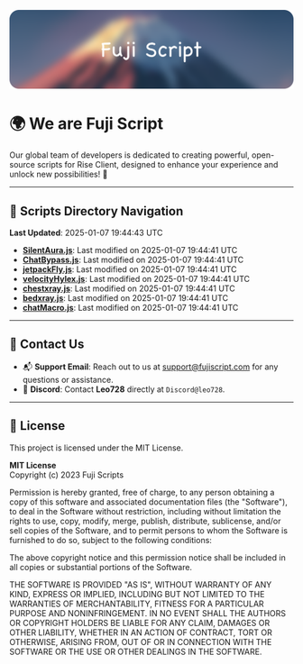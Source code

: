 ![Banner](.github/b.webp)

# 🌍 **We are Fuji Script**

Our global team of developers is dedicated to creating powerful, open-source scripts for Rise Client, designed to enhance your experience and unlock new possibilities! 🌟

---
<!-- SCRIPTS_NAVIGATION_START -->
## 📂 **Scripts Directory Navigation**

**Last Updated**: 2025-01-07 19:44:43 UTC

- **[SilentAura.js](scripts/SilentAura.js)**: Last modified on 2025-01-07 19:44:41 UTC
- **[ChatBypass.js](scripts/ChatBypass.js)**: Last modified on 2025-01-07 19:44:41 UTC
- **[jetpackFly.js](scripts/jetpackFly.js)**: Last modified on 2025-01-07 19:44:41 UTC
- **[velocityHylex.js](scripts/velocityHylex.js)**: Last modified on 2025-01-07 19:44:41 UTC
- **[chestxray.js](scripts/chestxray.js)**: Last modified on 2025-01-07 19:44:41 UTC
- **[bedxray.js](scripts/bedxray.js)**: Last modified on 2025-01-07 19:44:41 UTC
- **[chatMacro.js](scripts/chatMacro.js)**: Last modified on 2025-01-07 19:44:41 UTC

<!-- SCRIPTS_NAVIGATION_END -->

---

## 💬 **Contact Us**  
- 📬 **Support Email**: Reach out to us at [support@fujiscript.com](mailto:support@fujiscript.com) for any questions or assistance.  
- 💬 **Discord**: Contact **Leo728** directly at `Discord@leo728`.

---

## 📜 **License**

This project is licensed under the MIT License.  

**MIT License**  
Copyright (c) 2023 Fuji Scripts  

Permission is hereby granted, free of charge, to any person obtaining a copy of this software and associated documentation files (the "Software"), to deal in the Software without restriction, including without limitation the rights to use, copy, modify, merge, publish, distribute, sublicense, and/or sell copies of the Software, and to permit persons to whom the Software is furnished to do so, subject to the following conditions:  

The above copyright notice and this permission notice shall be included in all copies or substantial portions of the Software.  

THE SOFTWARE IS PROVIDED "AS IS", WITHOUT WARRANTY OF ANY KIND, EXPRESS OR IMPLIED, INCLUDING BUT NOT LIMITED TO THE WARRANTIES OF MERCHANTABILITY, FITNESS FOR A PARTICULAR PURPOSE AND NONINFRINGEMENT. IN NO EVENT SHALL THE AUTHORS OR COPYRIGHT HOLDERS BE LIABLE FOR ANY CLAIM, DAMAGES OR OTHER LIABILITY, WHETHER IN AN ACTION OF CONTRACT, TORT OR OTHERWISE, ARISING FROM, OUT OF OR IN CONNECTION WITH THE SOFTWARE OR THE USE OR OTHER DEALINGS IN THE SOFTWARE.  
